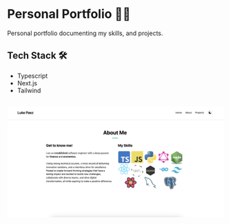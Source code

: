 # **Personal Portfolio 👋🏼**

Personal portfolio documenting my skills, and projects.

## **Tech Stack 🛠️**

- Typescript
- Next.js
- Tailwind

##

![Cryptly UI](./public/snapshot.png)
